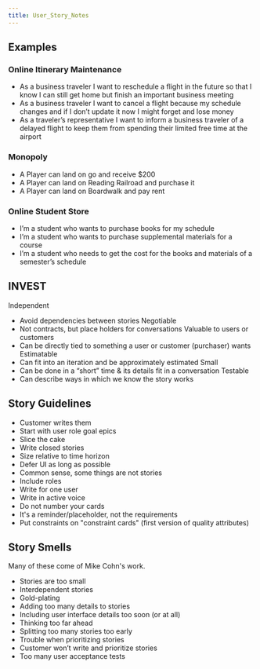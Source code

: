 ```yaml
---
title: User_Story_Notes
---
```

## Examples
### Online Itinerary Maintenance
* As a business traveler I want to reschedule a flight in the future so that I know I can still get home but finish an important business meeting
* As a business traveler I want to cancel a flight because my schedule changes and if I don’t update it now I might forget and lose money
* As a traveler’s representative I want to inform a business traveler of a delayed flight to keep them from spending their limited free time at the airport
### Monopoly
* A Player can land on go and receive $200
* A Player can land on Reading Railroad and purchase it
* A Player can land on Boardwalk and pay rent
### Online Student Store
* I’m a student who wants to purchase books for my schedule
* I’m a student who wants to purchase supplemental materials for a course
* I’m a student who needs to get the cost for the books and materials of a semester’s schedule

## INVEST
Independent
* Avoid dependencies between stories
Negotiable
* Not contracts, but place holders for conversations
Valuable to users or customers
* Can be directly tied to something a user or customer (purchaser) wants
Estimatable
* Can fit into an iteration and be approximately estimated
Small
* Can be done in a “short” time & its details fit in a conversation
Testable
* Can describe ways in which we know the story works

## Story Guidelines
* Customer writes them 
* Start with user role goal epics 
* Slice the cake 
* Write closed stories 
* Size relative to time horizon 
* Defer UI as long as possible 
* Common sense, some things are not stories 
* Include roles 
* Write for one user 
* Write in active voice 
* Do not number your cards 
* It's a reminder/placeholder, not the requirements 
* Put constraints on "constraint cards" (first version of quality attributes) 

## Story Smells
Many of these come of Mike Cohn's work.
* Stories are too small
* Interdependent stories
* Gold-plating
* Adding too many details to stories
* Including user interface details too soon (or at all)
* Thinking too far ahead
* Splitting too many stories too early
* Trouble when prioritizing stories
* Customer won’t write and prioritize stories
* Too many user acceptance tests
